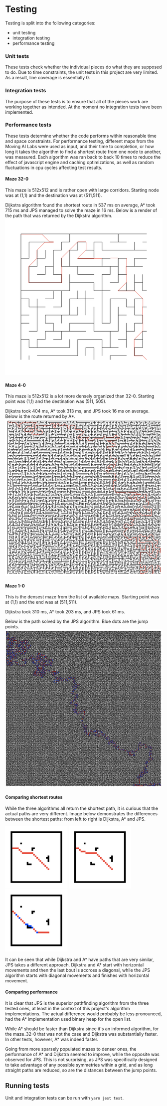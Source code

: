 # Testing

Testing is split into the following categories:

- unit testing
- integration testing
- performance testing

### Unit tests

These tests check whether the individual pieces do what they are supposed to do.
Due to time constraints, the unit tests in this project are very limited. As a result, line coverage is essentially 0.

### Integration tests

The purpose of these tests is to ensure that all of the pieces work are working together as intended.
At the moment no integration tests have been implemented.

### Performance tests

These tests determine whether the code performs within reasonable time and space constraints.
For performance testing, different maps from the Moving AI Labs were used as input, and their time to completion, or how long it takes the algorithm to find a shortest route from one node to another, was measured. Each algorithm was ran back to back 10 times to reduce the effect of javascript engine and caching optimizations, as well as random fluctuations in cpu cycles affecting test results.

#### Maze 32-0

This maze is 512x512 and is rather open with large corridors. Starting node was at (1,1) and the destination was at (511,511).

Dijkstra algorithm found the shortest route in 537 ms on average, A\* took 715 ms and JPS managed to solve the maze in 16 ms.
Below is a render of the path that was returned by the Dijkstra algorithm.
![dijkstra solved route maze32](images/dijkstra_maze32.svg)

#### Maze 4-0

This maze is 512x512 is a lot more densely organized than 32-0. Starting point was (1,1) and the destination was (511, 505).

Dijkstra took 404 ms, A* took 313 ms, and JPS took 16 ms on average.
Below is the route returned by A*.
![a* maze4](images/astar_maze4.png)

#### Maze 1-0

This is the densest maze from the list of available maps. Starting point was at (1,1) and the end was at (511,511).

Dijkstra took 310 ms, A\* took 203 ms, and JPS took 61 ms.

Below is the path solved by the JPS algorithm. Blue dots are the jump points.
![jps maze1](images/jps_maze1.png)

#### Comparing shortest routes

While the three algorithms all return the shortest path, it is curious that the actual paths are very different.
Image below demonstrates the differences between the shortest paths: from left to right is Dijkstra, A\* and JPS.

<img width="200" src='images/dijkstra_maze0.svg'/>
<img width="200" src='images/astar_maze0.svg'/>
<img width="200" src='images/jps_maze0.svg'/>

It can be seen that while Dijkstra and A* have paths that are very similar, JPS takes a different approach. Dijkstra and A* start with horizontal movements and then the last bout is accross a diagonal, while the JPS algorithm starts with diagonal movements and finishes with horizontal movement.

#### Comparing performance

It is clear that JPS is the superior pathfinding algorithm from the three tested ones, at least in the context of this project's algorithm implementations.
The actual difference would probably be less pronounced, had the A\* implementation used binary heap for the open list.

While A* should be faster than Dijkstra since it's an informed algorithm, for the maze_32-0 that was not the case and Dijkstra was substantially faster. In other tests, however, A* was indeed faster.

Going from more sparsely populated mazes to denser ones, the performance of A\* and Dijkstra seemed to improve, while the opposite was observed for JPS. This is not surprising, as JPS was specifically designed to take advantage of any possible symmetries within a grid, and as long straight paths are reduced, so are the distances between the jump points.

## Running tests

Unit and integration tests can be run with `yarn jest test`.
